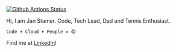 [![Github Actions Status](https://github.com/remast/remast.github.io/workflows/Build/badge.svg)](https://github.com/remast/remast.github.io/actions) 

Hi, I am Jan Stamer. Code, Tech Lead, Dad and Tennis Enthusiast.


    Code + Cloud + People = 😍

Find me at [LinkedIn](https://www.linkedin.com/in/jan-stamer/)!